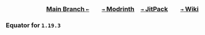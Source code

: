### <p align=right>[Main Branch `←`](https://github.com/KrLite/Equator-v2)&emsp;&emsp;[`→` Modrinth](https://modrinth.com/mod/equator)&emsp;[`→` JitPack](https://jitpack.io/#KrLite/Equator-v2)&emsp;&emsp;[`→` Wiki](https://oasis-land-ic.gitbook.io/equator-v2)</p>

### Equator for `1.19.3`
